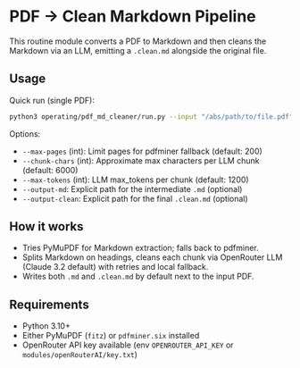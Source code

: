 # PDF → Clean Markdown Pipeline

This routine module converts a PDF to Markdown and then cleans the Markdown via an LLM, emitting a `.clean.md` alongside the original file.

## Usage

Quick run (single PDF):

```bash
python3 operating/pdf_md_cleaner/run.py --input "/abs/path/to/file.pdf" --model anthropic/claude-3.2
```

Options:
- `--max-pages` (int): Limit pages for pdfminer fallback (default: 200)
- `--chunk-chars` (int): Approximate max characters per LLM chunk (default: 6000)
- `--max-tokens` (int): LLM max_tokens per chunk (default: 1200)
- `--output-md`: Explicit path for the intermediate `.md` (optional)
- `--output-clean`: Explicit path for the final `.clean.md` (optional)

## How it works
- Tries PyMuPDF for Markdown extraction; falls back to pdfminer.
- Splits Markdown on headings, cleans each chunk via OpenRouter LLM (Claude 3.2 default) with retries and local fallback.
- Writes both `.md` and `.clean.md` by default next to the input PDF.

## Requirements
- Python 3.10+
- Either PyMuPDF (`fitz`) or `pdfminer.six` installed
- OpenRouter API key available (env `OPENROUTER_API_KEY` or `modules/openRouterAI/key.txt`)

